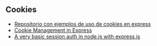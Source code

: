 ## Cookies

* [Repositorio con ejemplos de uso de cookies en express](https://github.com/ULL-ESIT-DSI-1617/express-cookies-examples)
* [Cookie Management in Express](https://www.codementor.io/noddy/cookie-management-in-express-js-du107rmna)
* [A very basic session auth in node.js with express.js](http://www.codexpedia.com/node-js/a-very-basic-session-auth-in-node-js-with-express-js/)



